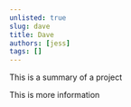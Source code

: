 ```yaml
---
unlisted: true
slug: dave
title: Dave
authors: [jess]
tags: []
---
```


This is a summary of a project

<!--truncate-->

This is more information